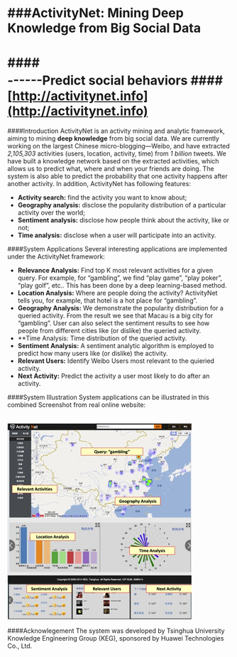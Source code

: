 ###ActivityNet: Mining Deep Knowledge from Big Social Data
===========================
####　　　　　　　　　　　　　　　　　　　------Predict social behaviors
####　　　　　　　　　　　　　　　　　　　　　　　[http://activitynet.info](http://activitynet.info)
===========================
####Introduction
ActivityNet is an activity mining and analytic framework, aiming to mining **deep knowledge** from big social data. We are currently working on the largest Chinese micro-blogging—Weibo, and have extracted *2,105,303* activities (users, location, activity, time) from *1 billion* tweets. We have built a knowledge network based on the extracted activities, which allows us to predict what, where and when your friends are doing. The system is also able to predict the probability that one activity happens after another activity. In addition, ActivityNet has following features: 

* **Activity search:** find the activity you want to know about;
* **Geography analysis:** disclose the popularity distribution of a particular activity over the world;
* **Sentiment analysis:** disclose how people think about the activity, like or not;
* **Time analysis:** disclose when a user will participate into an activity.

####System Applications
Several interesting applications are implemented under the ActivityNet framework:

* **Relevance Analysis:** Find top K most relevant activities for a given query. For example, for “gambling”, we find “play game”, “play poker”, “play golf”, etc.. This has been done by a deep learning-based method.
* **Location Analysis:** Where are people doing the activity? ActivityNet tells you, for example, that hotel is a hot place for “gambling”.
* **Geography Analysis:** We demonstrate the popularity distribution for a queried activity. From the result we see that Macau is a big city for “gambling”. User can also select the sentiment results to see how people from different cities like (or dislike) the queried activity.
* **Time Analysis: Time distribution of the queried activity.
* **Sentiment Analysis:** A sentiment analytic algorithm is employed to predict how many users like (or dislike) the activity.
* **Relevant Users:** Identify Weibo Users most relevant to the quieried activity.
* **Next Activity:** Predict the activity a user most likely to do after an activity.

####System Illustration
System applications can be illustrated in this combined Screenshot from real online website:

　　　　　　　　![](https://github.com/actnet/actnetdemo/blob/master/materials/demo.jpg)


####Acknowlegement
The system was developed by Tsinghua University Knowledge Engineering Group (KEG), sponsored by Huawei Technologies Co., Ltd.



